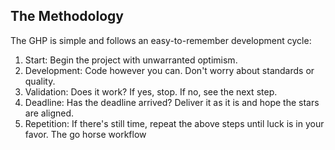 ## The Methodology

The GHP is simple and follows an easy-to-remember development cycle:

1. Start: Begin the project with unwarranted optimism.
2. Development: Code however you can. Don't worry about standards or quality.
3. Validation: Does it work? If yes, stop. If no, see the next step.
4. Deadline: Has the deadline arrived? Deliver it as it is and hope the stars are aligned.
5. Repetition: If there's still time, repeat the above steps until luck is in your favor.
   The go horse workflow
